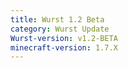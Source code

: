 ```yaml
---
title: Wurst 1.2 Beta
category: Wurst Update
Wurst-version: v1.2-BETA
minecraft-version: 1.7.X
---
```

